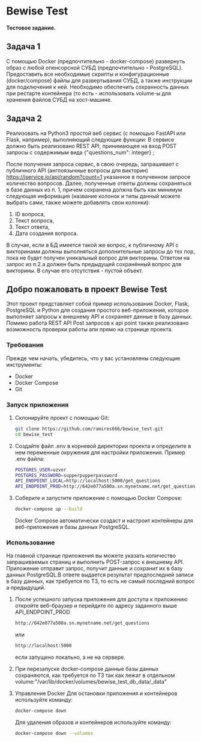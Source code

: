 # Bewise Test
**Тестовое задание.**

## Задача 1
С помощью Docker (предпочтительно - docker-compose) развернуть образ с любой опенсорсной СУБД (предпочтительно - PostgreSQL). Предоставить все необходимые скрипты и конфигурационные (docker/compose) файлы для развертывания СУБД, а также инструкции для подключения к ней. Необходимо обеспечить сохранность данных при рестарте контейнера (то есть - использовать volume-ы для хранения файлов СУБД на хост-машине.

## Задача 2
Реализовать на Python3 простой веб сервис (с помощью FastAPI или Flask, например), выполняющий следующие функции:
В сервисе должно быть реализовано REST API, принимающее на вход POST запросы с содержимым вида {"questions_num": integer}  ;

После получения запроса сервис, в свою очередь, запрашивает с публичного API (англоязычные вопросы для викторин) https://jservice.io/api/random?count=1 указанное в полученном запросе количество вопросов.
Далее, полученные ответы должны сохраняться в базе данных из п. 1, причем сохранена должна быть как минимум следующая информация (название колонок и типы данный можете выбрать сами, также можете добавлять свои колонки):
1. ID вопроса,
2. Текст вопроса,
3. Текст ответа,
4. Дата создания вопроса.

  В случае, если в БД имеется такой же вопрос, к публичному API с викторинами должны выполняться дополнительные запросы до тех пор, пока не будет получен уникальный вопрос для викторины.
Ответом на запрос из п.2.a должен быть предыдущей сохранённый вопрос для викторины. В случае его отсутствия - пустой объект.

## Добро пожаловать в проект Bewise Test
Этот проект представляет собой пример использования Docker, Flask, PostgreSQL и Python для создания простого веб-приложения, которое выполняет запросы к внешнему API и сохраняет данные в базу данных. Помимо работа REST API Post запросов к api point также реализовано возможность проверки работы апи прямо на странице проекта.

### Требования
Прежде чем начать, убедитесь, что у вас установлены следующие инструменты:
- Docker
- Docker Compose
- Git

### Запуск приложения
1. Склонируйте проект с помощью Git:
   ```bash
   git clone https://github.com/ramires666/bewise_test.git
   cd bewise_test

2. Создайте файл .env в корневой директории проекта и определите в нем переменные окружения для настройки приложения. Пример .env файла:

    ```bash
    POSTGRES_USER=uzver
    POSTGRES_PASSWORD=supperpupperpassword
    API_ENDPOINT_LOCAL=http://localhost:5000/get_questions
    API_ENDPOINT_PROD=http://642e077a500a.sn.mynetname.net/get_questions
    ```

3. Соберите и запустите приложение с помощью Docker Compose:
   
   ```bash
   docker-compose up --build
   ```
    Docker Compose автоматически создаст и настроит контейнеры для веб-приложения и базы данных PostgreSQL.


### Использование
  На главной странице приложения вы можете указать количество запрашиваемых страниц и выполнить POST-запрос к внешнему API. Приложение отправит запрос, получит данные и сохранит их в базу данных PostgreSQL.В ответе выдается результат предпоследней записи в базу данных, как требуется по ТЗ, то есть не самый последний вопрос а предыдущий.

1. После успешного запуска приложения для доступа к приложению откройте веб-браузер и перейдите по адресу заданного выше API_ENDPOINT_PROD
   
   ```bash
   http://642e077a500a.sn.mynetname.net/get_questions
    ```
    или
    ```bash
    http://localhost:5000
    ```
    если запущено локально, а не на сервере.
   
2. При перезапуске docker-compose данные базы данных сохраняются, как требуется по ТЗ так как лежат в отдельном volume:"/var/lib/docker/volumes/bewise_test_db_data/_data"

3. Управление Docker
  Для остановки приложения и контейнеров используйте команду:
       
      ```bash
      docker-compose down
    ```
      Для удаления образов и контейнеров используйте команду:
    
    ```bash
    docker-compose down --volumes
    ```

